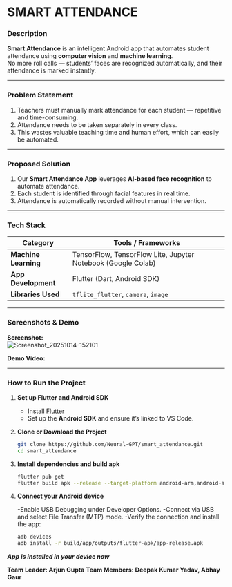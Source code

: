 # SMART ATTENDANCE

### Description  
**Smart Attendance** is an intelligent Android app that automates student attendance using **computer vision** and **machine learning**.  
No more roll calls — students’ faces are recognized automatically, and their attendance is marked instantly.

---

### Problem Statement  
1. Teachers must manually mark attendance for each student — repetitive and time-consuming.  
2. Attendance needs to be taken separately in every class.  
3. This wastes valuable teaching time and human effort, which can easily be automated.

---

### Proposed Solution  
1. Our **Smart Attendance App** leverages **AI-based face recognition** to automate attendance.  
2. Each student is identified through facial features in real time.  
3. Attendance is automatically recorded without manual intervention.  

---

### Tech Stack  

| Category | Tools / Frameworks |
|-----------|--------------------|
| **Machine Learning** | TensorFlow, TensorFlow Lite, Jupyter Notebook (Google Colab) |
| **App Development** | Flutter (Dart, Android SDK) |
| **Libraries Used** | `tflite_flutter`, `camera`, `image` |

---

### Screenshots & Demo  

**Screenshot:**  
![Screenshot_20251014-152101](https://github.com/user-attachments/assets/b939468a-bcf6-4301-994e-0abd399b26dd)


**Demo Video:**  


---

### How to Run the Project  

1. **Set up Flutter and Android SDK**  
   - Install [Flutter](https://docs.flutter.dev/get-started/install)  
   - Set up the **Android SDK** and ensure it’s linked to VS Code.

2. **Clone or Download the Project**  
   ```bash
   git clone https://github.com/Neural-GPT/smart_attendance.git
   cd smart_attendance

3. **Install dependencies and build apk**
   ```bash
   flutter pub get
   flutter build apk --release --target-platform android-arm,android-arm64,android-x64

4. **Connect your Android device**
   
   -Enable USB Debugging under Developer Options.
   -Connect via USB and select File Transfer (MTP) mode.
   -Verify the connection and install the app:
   ```bash
   adb devices
   adb install -r build/app/outputs/flutter-apk/app-release.apk
***App is installed in your device now***

**Team Leader: Arjun Gupta**
**Team Members: Deepak Kumar Yadav, Abhay Gaur**
   
   
   
